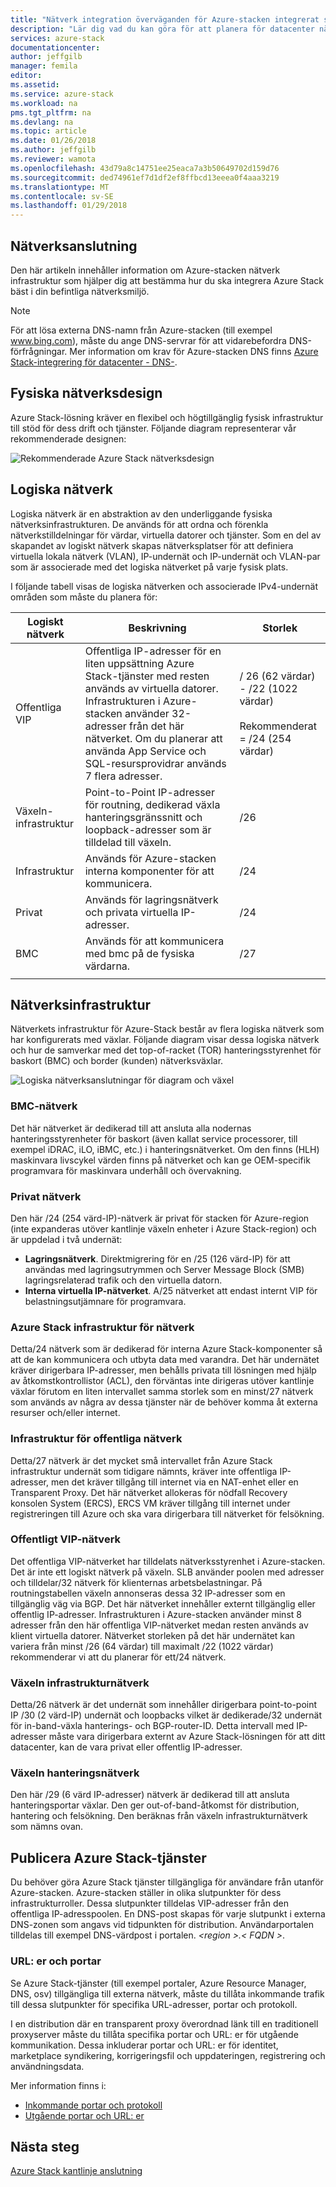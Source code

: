 ```yaml
---
title: "Nätverk integration överväganden för Azure-stacken integrerat system | Microsoft Docs"
description: "Lär dig vad du kan göra för att planera för datacenter nätverksintegration med flera noder Azure Stack."
services: azure-stack
documentationcenter: 
author: jeffgilb
manager: femila
editor: 
ms.assetid: 
ms.service: azure-stack
ms.workload: na
pms.tgt_pltfrm: na
ms.devlang: na
ms.topic: article
ms.date: 01/26/2018
ms.author: jeffgilb
ms.reviewer: wamota
ms.openlocfilehash: 43d79a8c14751ee25eaca7a3b50649702d159d76
ms.sourcegitcommit: ded74961ef7d1df2ef8ffbcd13eeea0f4aaa3219
ms.translationtype: MT
ms.contentlocale: sv-SE
ms.lasthandoff: 01/29/2018
---
```

## <a name="network-connectivity"></a>Nätverksanslutning
Den här artikeln innehåller information om Azure-stacken nätverk infrastruktur som hjälper dig att bestämma hur du ska integrera Azure Stack bäst i din befintliga nätverksmiljö. 

> [!NOTE]
> För att lösa externa DNS-namn från Azure-stacken (till exempel www.bing.com), måste du ange DNS-servrar för att vidarebefordra DNS-förfrågningar. Mer information om krav för Azure-stacken DNS finns [Azure Stack-integrering för datacenter - DNS-](azure-stack-integrate-dns.md).

## <a name="physical-network-design"></a>Fysiska nätverksdesign
Azure Stack-lösning kräver en flexibel och högtillgänglig fysisk infrastruktur till stöd för dess drift och tjänster. Följande diagram representerar vår rekommenderade designen:

![Rekommenderade Azure Stack nätverksdesign](media/azure-stack-network/recommended-design.png)


## <a name="logical-networks"></a>Logiska nätverk
Logiska nätverk är en abstraktion av den underliggande fysiska nätverksinfrastrukturen. De används för att ordna och förenkla nätverkstilldelningar för värdar, virtuella datorer och tjänster. Som en del av skapandet av logiskt nätverk skapas nätverksplatser för att definiera virtuella lokala nätverk (VLAN), IP-undernät och IP-undernät och VLAN-par som är associerade med det logiska nätverket på varje fysisk plats.

I följande tabell visas de logiska nätverken och associerade IPv4-undernät områden som måste du planera för:

| Logiskt nätverk | Beskrivning | Storlek | 
| -------- | ------------- | ------------ | 
| Offentliga VIP | Offentliga IP-adresser för en liten uppsättning Azure Stack-tjänster med resten används av virtuella datorer. Infrastrukturen i Azure-stacken använder 32-adresser från det här nätverket. Om du planerar att använda App Service och SQL-resursprovidrar används 7 flera adresser. | / 26 (62 värdar) - /22 (1022 värdar)<br><br>Rekommenderat = /24 (254 värdar) | 
| Växeln-infrastruktur | Point-to-Point IP-adresser för routning, dedikerad växla hanteringsgränssnitt och loopback-adresser som är tilldelad till växeln. | /26 | 
| Infrastruktur | Används för Azure-stacken interna komponenter för att kommunicera. | /24 |
| Privat | Används för lagringsnätverk och privata virtuella IP-adresser. | /24 | 
| BMC | Används för att kommunicera med bmc på de fysiska värdarna. | /27 | 
| | | |

## <a name="network-infrastructure"></a>Nätverksinfrastruktur
Nätverkets infrastruktur för Azure-Stack består av flera logiska nätverk som har konfigurerats med växlar. Följande diagram visar dessa logiska nätverk och hur de samverkar med det top-of-racket (TOR) hanteringsstyrenhet för baskort (BMC) och border (kunden) nätverksväxlar.

![Logiska nätverksanslutningar för diagram och växel](media/azure-stack-network/NetworkDiagram.png)

### <a name="bmc-network"></a>BMC-nätverk
Det här nätverket är dedikerad till att ansluta alla nodernas hanteringsstyrenheter för baskort (även kallat service processorer, till exempel iDRAC, iLO, iBMC, etc.) i hanteringsnätverket. Om den finns (HLH) maskinvara livscykel värden finns på nätverket och kan ge OEM-specifik programvara för maskinvara underhåll och övervakning. 

### <a name="private-network"></a>Privat nätverk
Den här /24 (254 värd-IP)-nätverk är privat för stacken för Azure-region (inte expanderas utöver kantlinje växeln enheter i Azure Stack-region) och är uppdelad i två undernät:

- **Lagringsnätverk**. Direktmigrering för en /25 (126 värd-IP) för att användas med lagringsutrymmen och Server Message Block (SMB) lagringsrelaterad trafik och den virtuella datorn. 
- **Interna virtuella IP-nätverket**. A/25 nätverket att endast internt VIP för belastningsutjämnare för programvara.

### <a name="azure-stack-infrastructure-network"></a>Azure Stack infrastruktur för nätverk
Detta/24 nätverk som är dedikerad för interna Azure Stack-komponenter så att de kan kommunicera och utbyta data med varandra. Det här undernätet kräver dirigerbara IP-adresser, men behålls privata till lösningen med hjälp av åtkomstkontrollistor (ACL), den förväntas inte dirigeras utöver kantlinje växlar förutom en liten intervallet samma storlek som en minst/27 nätverk som används av några av dessa tjänster när de behöver komma åt externa resurser och/eller internet. 

### <a name="public-infrastructure-network"></a>Infrastruktur för offentliga nätverk
Detta/27 nätverk är det mycket små intervallet från Azure Stack infrastruktur undernät som tidigare nämnts, kräver inte offentliga IP-adresser, men det kräver tillgång till internet via en NAT-enhet eller en Transparent Proxy. Det här nätverket allokeras för nödfall Recovery konsolen System (ERCS), ERCS VM kräver tillgång till internet under registreringen till Azure och ska vara dirigerbara till nätverket för felsökning.

### <a name="public-vip-network"></a>Offentligt VIP-nätverk
Det offentliga VIP-nätverket har tilldelats nätverksstyrenhet i Azure-stacken. Det är inte ett logiskt nätverk på växeln. SLB använder poolen med adresser och tilldelar/32 nätverk för klienternas arbetsbelastningar. På routningstabellen växeln annonseras dessa 32 IP-adresser som en tillgänglig väg via BGP. Det här nätverket innehåller externt tillgänglig eller offentlig IP-adresser. Infrastrukturen i Azure-stacken använder minst 8 adresser från den här offentliga VIP-nätverket medan resten används av klient virtuella datorer. Nätverket storleken på det här undernätet kan variera från minst /26 (64 värdar) till maximalt /22 (1022 värdar) rekommenderar vi att du planerar för ett/24 nätverk.

### <a name="switch-infrastructure-network"></a>Växeln infrastrukturnätverk
Detta/26 nätverk är det undernät som innehåller dirigerbara point-to-point IP /30 (2 värd-IP) undernät och loopbacks vilket är dedikerade/32 undernät för in-band-växla hanterings- och BGP-router-ID. Detta intervall med IP-adresser måste vara dirigerbara externt av Azure Stack-lösningen för att ditt datacenter, kan de vara privat eller offentlig IP-adresser.

### <a name="switch-management-network"></a>Växeln hanteringsnätverk
Den här /29 (6 värd IP-adresser) nätverk är dedikerad till att ansluta hanteringsportar växlar. Den ger out-of-band-åtkomst för distribution, hantering och felsökning. Den beräknas från växeln infrastrukturnätverk som nämns ovan.

## <a name="publish-azure-stack-services"></a>Publicera Azure Stack-tjänster
Du behöver göra Azure Stack tjänster tillgängliga för användare från utanför Azure-stacken. Azure-stacken ställer in olika slutpunkter för dess infrastrukturroller. Dessa slutpunkter tilldelas VIP-adresser från den offentliga IP-adresspoolen. En DNS-post skapas för varje slutpunkt i externa DNS-zonen som angavs vid tidpunkten för distribution. Användarportalen tilldelas till exempel DNS-värdpost i portalen.  *&lt;region >.&lt; FQDN >*.

### <a name="ports-and-urls"></a>URL: er och portar
Se Azure Stack-tjänster (till exempel portaler, Azure Resource Manager, DNS, osv) tillgängliga till externa nätverk, måste du tillåta inkommande trafik till dessa slutpunkter för specifika URL-adresser, portar och protokoll.
 
I en distribution där en transparent proxy överordnad länk till en traditionell proxyserver måste du tillåta specifika portar och URL: er för utgående kommunikation. Dessa inkluderar portar och URL: er för identitet, marketplace syndikering, korrigeringsfil och uppdateringen, registrering och användningsdata.

Mer information finns i:
- [Inkommande portar och protokoll](https://docs.microsoft.com/azure/azure-stack/azure-stack-integrate-endpoints#ports-and-protocols-inbound)
- [Utgående portar och URL: er](https://docs.microsoft.com/azure/azure-stack/azure-stack-integrate-endpoints#ports-and-urls-outbound)


## <a name="next-steps"></a>Nästa steg
[Azure Stack kantlinje anslutning](azure-stack-border-connectivity.md)